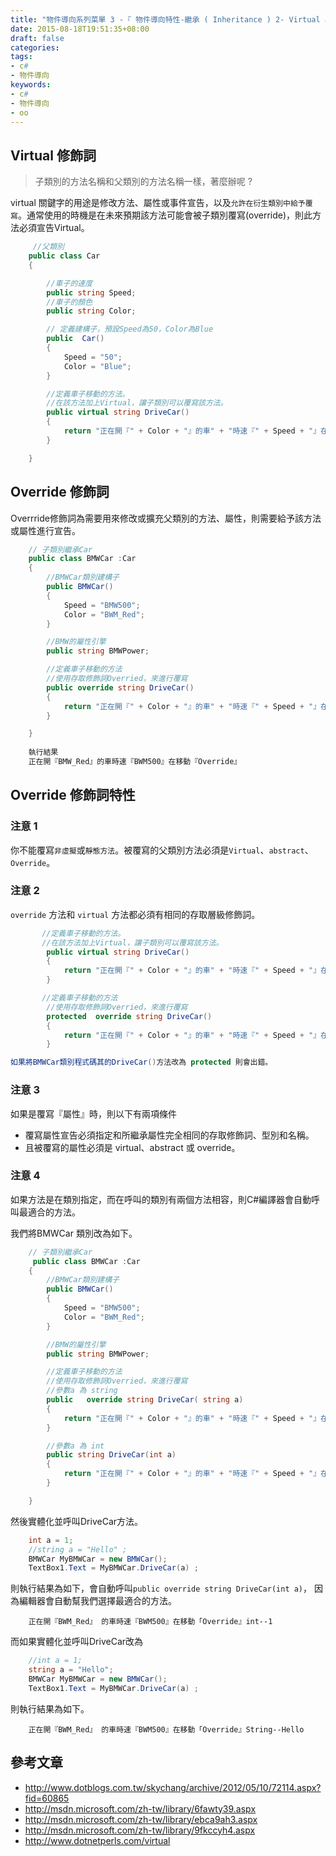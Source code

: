 ```yaml
---
title: "物件導向系列菜單 3 -『 物件導向特性-繼承 ( Inheritance ) 2- Virtual 與 Override 』"
date: 2015-08-18T19:51:35+08:00
draft: false
categories:
tags: 
- c#
- 物件導向
keywords:
- c#
- 物件導向
- oo
---
```



## Virtual 修飾詞

> 子類別的方法名稱和父類別的方法名稱一樣，著麼辦呢 ?

virtual 關鍵字的用途是修改方法、屬性或事件宣告，以及`允許在衍生類別中給予覆寫`。通常使用的時機是在未來預期該方法可能會被子類別覆寫(override)，則此方法必須宣告Virtual。

```c#
	 //父類別
    public class Car
    {

        //車子的速度
        public string Speed;
        //車子的顏色
        public string Color;

        // 定義建構子，預設Speed為50，Color為Blue
        public  Car()
        {
            Speed = "50";
            Color = "Blue";
        }

        //定義車子移動的方法。
        //在該方法加上Virtual，讓子類別可以覆寫該方法。
        public virtual string DriveCar()
        {
            return "正在開『" + Color + "』的車" + "時速『" + Speed + "』在移動" ;
        }

    }
```

## Override 修飾詞

Overrride修飾詞為需要用來修改或擴充父類別的方法、屬性，則需要給予該方法或屬性進行宣告。

```c#
 	// 子類別繼承Car
    public class BMWCar :Car
    {
        //BMWCar類別建構子
        public BMWCar()
        {
            Speed = "BMW500";
            Color = "BWM_Red";
        }

        //BMW的屬性引擎
        public string BMWPower;

        //定義車子移動的方法
        //使用存取修飾詞Overried，來進行覆寫
        public override string DriveCar()
        {
            return "正在開『" + Color + "』的車" + "時速『" + Speed + "』在移動" + "『Override』" ;
        }

    }
    
    執行結果
    正在開『BMW_Red』的車時速『BWM500』在移動『Override』
```

## Override 修飾詞特性


### 注意 1 
你不能覆寫`非虛擬`或`靜態方法`。被覆寫的父類別方法必須是`Virtual`、`abstract`、`Override`。

### 注意 2 

`override` 方法和 `virtual` 方法都必須有相同的存取層級修飾詞。

```c#
       //定義車子移動的方法。
       //在該方法加上Virtual，讓子類別可以覆寫該方法。
        public virtual string DriveCar()
        {
            return "正在開『" + Color + "』的車" + "時速『" + Speed + "』在移動" ;
        }

       //定義車子移動的方法
        //使用存取修飾詞Overried，來進行覆寫
        protected  override string DriveCar()
        {
            return "正在開『" + Color + "』的車" + "時速『" + Speed + "』在移動" + "『Override』" ;
        }

如果將BMWCar類別程式碼其的DriveCar()方法改為 protected 則會出錯。
```

### 注意 3

如果是覆寫『屬性』時，則以下有兩項條件

* 覆寫屬性宣告必須指定和所繼承屬性完全相同的存取修飾詞、型別和名稱。
* 且被覆寫的屬性必須是 virtual、abstract 或 override。

### 注意 4
如果方法是在類別指定，而在呼叫的類別有兩個方法相容，則C#編譯器會自動呼叫最適合的方法。

我們將BMWCar 類別改為如下。

```c#
	// 子類別繼承Car
   	 public class BMWCar :Car
    {
        //BMWCar類別建構子
        public BMWCar()
        {
            Speed = "BMW500";
            Color = "BWM_Red";
        }

        //BMW的屬性引擎
        public string BMWPower;

        //定義車子移動的方法
        //使用存取修飾詞Overried，來進行覆寫
        //參數a 為 string
        public   override string DriveCar( string a)
        {
            return "正在開『" + Color + "』的車" + "時速『" + Speed + "』在移動" + "『Override』" + "String--" + a;
        }

        //參數a 為 int
        public string DriveCar(int a)
        {
            return "正在開『" + Color + "』的車" + "時速『" + Speed + "』在移動" + "『Override』" + "Int--" + a  ;
        }

    }
```

然後實體化並呼叫DriveCar方法。

```c#
    int a = 1;
    //string a = "Hello" ;
    BMWCar MyBMWCar = new BMWCar();
    TextBox1.Text = MyBMWCar.DriveCar(a) ;
```

則執行結果為如下，會自動呼叫`public override string DriveCar(int a)`，
因為編輯器會自動幫我們選擇最適合的方法。

```
	正在開『BWM_Red』 的車時速『BWM500』在移動「Override』int--1
```

而如果實體化並呼叫DriveCar改為
	
```c#
	//int a = 1;
   	string a = "Hello";
    BMWCar MyBMWCar = new BMWCar();
    TextBox1.Text = MyBMWCar.DriveCar(a) ;
```

則執行結果為如下。

```
	正在開『BWM_Red』 的車時速『BWM500』在移動「Override』String--Hello
```

## 參考文章

* http://www.dotblogs.com.tw/skychang/archive/2012/05/10/72114.aspx?fid=60865
* http://msdn.microsoft.com/zh-tw/library/6fawty39.aspx
* http://msdn.microsoft.com/zh-tw/library/ebca9ah3.aspx
* http://msdn.microsoft.com/zh-tw/library/9fkccyh4.aspx
* http://www.dotnetperls.com/virtual
